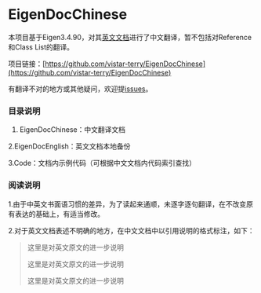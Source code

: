 # EigenDocChinese

本项目基于Eigen3.4.90，对其[英文文档](https://eigen.tuxfamily.org/dox/index.html)进行了中文翻译，暂不包括对Reference和Class List的翻译。

项目链接：[https://github.com/vistar-terry/EigenDocChinese](https://github.com/vistar-terry/EigenDocChinese)

有翻译不对的地方或其他疑问，欢迎提[issues](https://github.com/vistar-terry/EigenDocChinese/issues)。



### 目录说明

1. EigenDocChinese：中文翻译文档

2.EigenDocEnglish：英文文档本地备份

3.Code：文档内示例代码（可根据中文文档内代码索引查找）



### 阅读说明

1.由于中英文书面语习惯的差异，为了读起来通顺，未逐字逐句翻译，在不改变原有表达的基础上，有适当修改。

2.对于英文文档表述不明确的地方，在中文文档中以引用说明的格式标注，如下：

> 这里是对英文原文的进一步说明
>
> 这里是对英文原文的进一步说明
>
> 这里是对英文原文的进一步说明





